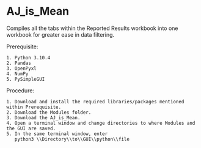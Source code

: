 # AJ_is_Mean

Compiles all the tabs within the Reported Results workbook into one workbook for greater ease in data filtering.

Prerequisite:

    1. Python 3.10.4
    2. Pandas
    3. OpenPyxl
    4. NumPy
    5. PySimpleGUI

Procedure:

    1. Download and install the required libraries/packages mentioned within Prerequisite.
    2. Download the Modules folder.
    3. Download the AJ_is_Mean.
    4. Open a terminal window and change directories to where Modules and the GUI are saved.
    5. In the same terminal window, enter
       python3 \\Directory\\to\\GUI\\python\\file
